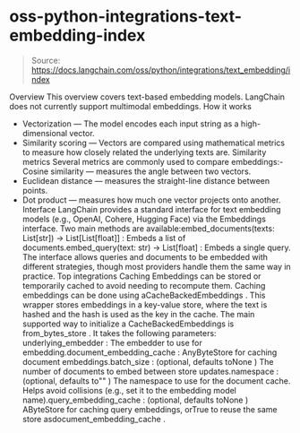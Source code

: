 # oss-python-integrations-text-embedding-index

> Source: https://docs.langchain.com/oss/python/integrations/text_embedding/index

Overview
This overview covers text-based embedding models. LangChain does not currently support multimodal embeddings.
How it works
- Vectorization — The model encodes each input string as a high-dimensional vector.
- Similarity scoring — Vectors are compared using mathematical metrics to measure how closely related the underlying texts are.
Similarity metrics
Several metrics are commonly used to compare embeddings:- Cosine similarity — measures the angle between two vectors.
- Euclidean distance — measures the straight-line distance between points.
- Dot product — measures how much one vector projects onto another.
Interface
LangChain provides a standard interface for text embedding models (e.g., OpenAI, Cohere, Hugging Face) via the Embeddings interface. Two main methods are available:embed_documents(texts: List[str]) → List[List[float]]
: Embeds a list of documents.embed_query(text: str) → List[float]
: Embeds a single query.
The interface allows queries and documents to be embedded with different strategies, though most providers handle them the same way in practice.
Top integrations
Caching
Embeddings can be stored or temporarily cached to avoid needing to recompute them. Caching embeddings can be done using aCacheBackedEmbeddings
. This wrapper stores embeddings in a key-value store, where the text is hashed and the hash is used as the key in the cache.
The main supported way to initialize a CacheBackedEmbeddings
is from_bytes_store
. It takes the following parameters:
underlying_embedder
: The embedder to use for embedding.document_embedding_cache
: AnyByteStore
for caching document embeddings.batch_size
: (optional, defaults toNone
) The number of documents to embed between store updates.namespace
: (optional, defaults to""
) The namespace to use for the document cache. Helps avoid collisions (e.g., set it to the embedding model name).query_embedding_cache
: (optional, defaults toNone
) AByteStore
for caching query embeddings, orTrue
to reuse the same store asdocument_embedding_cache
.